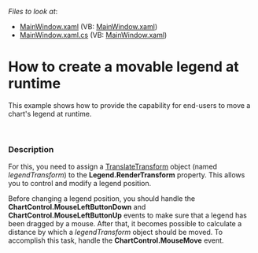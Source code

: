 <!-- default file list -->
*Files to look at*:

* [MainWindow.xaml](./CS/scratch/MainWindow.xaml) (VB: [MainWindow.xaml](./VB/scratch/MainWindow.xaml))
* [MainWindow.xaml.cs](./CS/scratch/MainWindow.xaml.cs) (VB: [MainWindow.xaml](./VB/scratch/MainWindow.xaml))
<!-- default file list end -->
# How to create a movable legend at runtime


<p>This example shows how to provide the capability for end-users to move a chart's legend at runtime.</p><br />



<h3>Description</h3>

<p>For this, you need to assign a <a href="http://msdn.microsoft.com/en-us/library/system.windows.media.translatetransform(v=VS.95).aspx"><u>TranslateTransform</u></a> object (named <i>legendTransform</i>) to the <strong>Legend.RenderTransform</strong> property. This allows you to control and modify a legend position.</p><p>Before changing a legend position, you should handle the <strong>ChartControl.MouseLeftButtonDown</strong> and <strong>ChartControl.MouseLeftButtonUp</strong> events to make sure that a legend has been dragged by a mouse. After that, it becomes possible to calculate a distance by which a <i>legendTransform</i> object should be moved. To accomplish this task, handle the <strong>ChartControl.MouseMove</strong> event.</p><p><br />
</p>

<br/>


